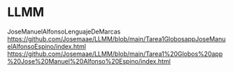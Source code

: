 # LLMM
JoseManuelAlfonsoLenguajeDeMarcas
https://github.com/Josemaae/LLMM/blob/main/Tarea1GlobosappJoseManuelAlfonsoEspino/index.html
https://github.com/Josemaae/LLMM/blob/main/Tarea1%20Globos%20app%20Jose%20Manuel%20Alfonso%20Espino/index.html
